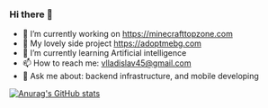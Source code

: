 ### Hi there 👋

<!--
**vlladislav45/vlladislav45** is a ✨ _special_ ✨ repository because its `README.md` (this file) appears on your GitHub profile

Here are some ideas to get you started:

- 🔭 I’m currently working on ...
- 🌱 I’m currently learning ...
- 👯 I’m looking to collaborate on ...

- 🤔 I’m looking for help with my rpg game
- 💬 Ask me about ...
- 📫 How to reach me: ...
- 😄 Pronouns: ...
- ⚡ Fun fact: ...
-->

- 🔭 I’m currently working on https://minecrafttopzone.com
- 🐶 My lovely side project https://adoptmebg.com
- 🌱 I’m currently learning Artificial intelligence
- 📫 How to reach me: vlladislav45@gmail.com
- 💬 Ask me about: backend infrastructure, and mobile developing

[![Anurag's GitHub stats](https://github-readme-stats.vercel.app/api?username=vlladislav45)](https://github.com/vlladislav45/github-readme-stats)
